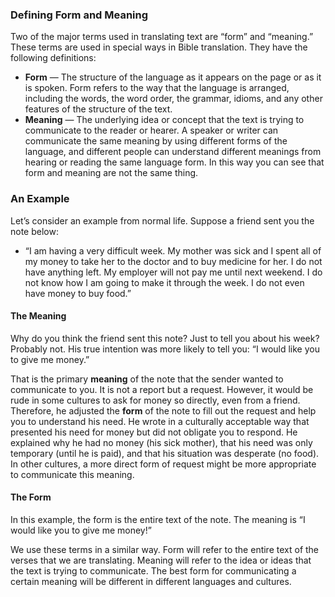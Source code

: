 ### Defining Form and Meaning

Two of the major terms used in translating text are “form” and “meaning.” These terms are used in special ways in Bible translation. They have the following definitions:

* **Form** — The structure of the language as it appears on the page or as it is spoken. Form refers to the way that the language is arranged, including the words, the word order, the grammar, idioms, and any other features of the structure of the text.
* **Meaning** — The underlying idea or concept that the text is trying to communicate to the reader or hearer. A speaker or writer can communicate the same meaning by using different forms of the language, and different people can understand different meanings from hearing or reading the same language form. In this way you can see that form and meaning are not the same thing.

### An Example

Let’s consider an example from normal life. Suppose a friend sent you the note below:

* “I am having a very difficult week. My mother was sick and I spent all of my money to take her to the doctor and to buy medicine for her. I do not have anything left. My employer will not pay me until next weekend. I do not know how I am going to make it through the week. I do not even have money to buy food.”

#### The Meaning

Why do you think the friend sent this note? Just to tell you about his week? Probably not. His true intention was more likely to tell you: “I would like you to give me money.”

That is the primary **meaning** of the note that the sender wanted to communicate to you. It is not a report but a request. However, it would be rude in some cultures to ask for money so directly, even from a friend. Therefore, he adjusted the **form** of the note to fill out the request and help you to understand his need. He wrote in a culturally acceptable way that presented his need for money but did not obligate you to respond. He explained why he had no money (his sick mother), that his need was only temporary (until he is paid), and that his situation was desperate (no food). In other cultures, a more direct form of request might be more appropriate to communicate this meaning.

#### The Form

In this example, the form is the entire text of the note. The meaning is “I would like you to give me money!”

We use these terms in a similar way. Form will refer to the entire text of the verses that we are translating. Meaning will refer to the idea or ideas that the text is trying to communicate. The best form for communicating a certain meaning will be different in different languages and cultures.
